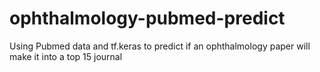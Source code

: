 # ophthalmology-pubmed-predict
Using Pubmed data and tf.keras to predict if an ophthalmology paper will make it into a top 15 journal
